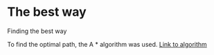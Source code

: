 # The best way
Finding the best way

To find the optimal path, the A * algorithm was used.
[Link to algorithm](https://habr.com/ru/post/331192/)
